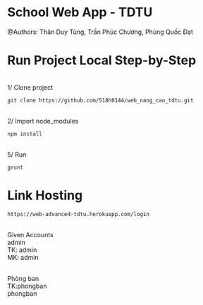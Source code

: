 # School Web App - TDTU
@Authors:
Thân Duy Tùng, Trần Phúc Chương, Phùng Quốc Đạt

# Run Project Local Step-by-Step
<br />1/ Clone project
```
git clone https://github.com/518h0144/web_nang_cao_tdtu.git
```
<br />2/ Import node_modules
```
npm install
```
<br />5/ Run
```
grunt
```

# Link Hosting
```
https://web-advanced-tdtu.herokuapp.com/login
```
<br /> Given Accounts
<br /> admin
<br /> TK: admin
<br /> MK: admin

<br /> Phòng ban
<br /> TK:phongban
<br /> phongban

